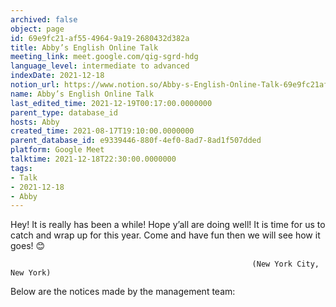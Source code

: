 ```yaml
---
archived: false
object: page
id: 69e9fc21-af55-4964-9a19-2680432d382a
title: Abby’s English Online Talk
meeting_link: meet.google.com/qig-sgrd-hdg
language_level: intermediate to advanced
indexDate: 2021-12-18
notion_url: https://www.notion.so/Abby-s-English-Online-Talk-69e9fc21af5549649a192680432d382a
name: Abby’s English Online Talk
last_edited_time: 2021-12-19T00:17:00.0000000
parent_type: database_id
hosts: Abby
created_time: 2021-08-17T19:10:00.0000000
parent_database_id: e9339446-880f-4ef0-8ad7-8ad1f507dded
platform: Google Meet
talktime: 2021-12-18T22:30:00.0000000
tags:
- Talk
- 2021-12-18
- Abby
---
```


Hey! It is really has been a while! Hope y’all are doing well! It is time for us to catch and wrap up for this year. Come and have fun then we will see how it goes! 😊



                                                          (New York City, New York)



Below are the notices made by the management team:


